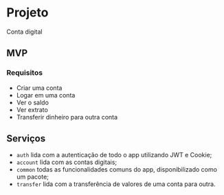 # Projeto
Conta digital

## MVP

### Requisitos

- Criar uma conta
- Logar em uma conta
- Ver o saldo
- Ver extrato
- Transferir dinheiro para outra conta

## Serviços

- `auth` lida com a autenticação de todo o app utilizando JWT e Cookie;
- `account` lida com as contas digitais;
- `common` todas as funcionalidades comuns do app, disponibilizado como um pacote;
- `transfer` lida com a transferência de valores de uma conta para outra.
